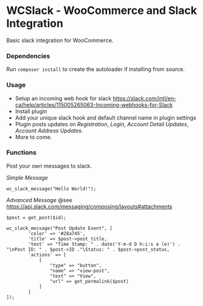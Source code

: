 # WCSlack - WooCommerce and Slack Integration

Basic slack integration for WooCommerce.

### Dependencies

Run `composer install`  to create the autoloader if installing from source.

### Usage

- Setup an incoming web hook for slack https://slack.com/intl/en-ca/help/articles/115005265063-Incoming-webhooks-for-Slack
- Install plugin
- Add your unique slack hook and default channel name in plugin settings
- Plugin posts updates on *Registration*, *Login*, *Account Detail Updates*, *Account Address Updates*.
- More to come.

### Functions

Post your own messages to slack.

*Simple Message*
```
wc_slack_message("Hello World!");
```

*Advanced Message*
@see https://api.slack.com/messaging/composing/layouts#attachments
```
$post = get_post($id);

wc_slack_message("Post Update Event", [
        'color' => '#28a745',
        'title' => $post->post_title,
        'text' => "Time Stamp: " . date('Y-m-d D h:i:s a (e)') . "\nPost ID: " . $post->ID ."\Status: " . $post->post_status,
        'actions' => [
            [
                "type" => "button", 
                "name" => "view-post", 
                "text" => "View", 
                "url" => get_permalink($post)
            ]
        ]
]);    
```
